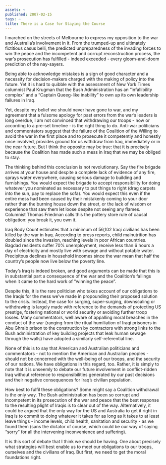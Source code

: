 ```yaml
---
assets: ~
published: 2007-02-15
tags: ~
title: There is a Case for Staying the Course
---
```

I marched on the streets of Melbourne to express my opposition to the
war and Australia’s involvement in it. From the trumped-up and
ultimately fictitious casus belli, the predicted unpreparedness of the
invading forces to win the peace and the incompetent and corrupt
reconstruction process, the war’s prosecution has fulfilled - indeed
exceeded - every gloom-and-doom prediction of the nay-sayers.

Being able to acknowledge mistakes is a sign of good character and a
necessity for decision-makers charged with the making of policy into the
future. Yet it is hard to quibble with the assessment of New York Times
columnist Paul Krugman that the Bush Administration has an
“infallibility complex” and a “Captain Queeg-like inability” to own up
its own leadership failures in Iraq.

Yet, despite my belief we should never have gone to war, and my
agreement that a fulsome apology for past errors from the war’s leaders
is long overdue, I am not convinced that withdrawing our troops - now or
according to a pre-set timeline - is the right thing to do. Anti-war
politicians and commentators suggest that the failure of the Coalition
of the Willing to avoid the war in the first place and to prosecute it
competently and honestly once involved, provides ground for us withdraw
from Iraq, immediately or in the near future. But I think the opposite
may be true: that it is precisely because the Coalition has made such a
mess in Iraq that we may be obliged to stay.

The thinking behind this conclusion is not revolutionary. Say the fire
brigade arrives at your house and despite a complete lack of evidence of
any fire, sprays water everywhere, causing serious damage to building
and furnishings. You would expect the brigade to accept responsibility
for doing whatever you nominated as necessary to put things to right
(drag carpets into the sun, pay to replace the sofa). You would expect
this even if the entire mess had been caused by their mistakenly coming
to your door rather than the burning house down the street, or the lack
of wisdom or experience that saw them let loose despite not seeing any
flames. Columnist Thomas Friedman calls this the pottery store rule of
causal obligation: you break it, you own it.

Iraq Body Count estimates that a minimum of 56,102 Iraqi civilians has
been killed by the war in Iraq. According to press reports, child
malnutrition has doubled since the invasion, reaching levels in poor
African countries. Bagdad residents suffer 70% unemployment, receive
less than 6 hours a day of electricity and mostly live with sewage and
without potable water. Precipitous declines in household incomes since
the war mean that half the country’s people now live below the poverty
line.

Today’s Iraq is indeed broken, and good arguments can be made that this
is in substantial part a consequence of the war and the Coalition’s
failings when it came to the hard work of “winning the peace”.

Despite this, it is the rare politician who takes account of our
obligations to the Iraqis for the mess we’ve made in propounding their
proposed solution to the crisis. Instead, the case for surging,
super-surging, downscaling or withdrawing is largely made with reference
to the demands of protecting US prestige, fostering national or world
security or avoiding further troop losses. Many commentators, well aware
of appalling moral breaches in the conduct of the war (ranging from the
ritual humiliation of Iraqi prisoners in Abu Ghraib prison to the
construction by contractors with strong links to the Bush administration
of key building projects that leak human sewage through the walls) have
adopted a similarly self-referential line.

None of this is to say that American and Australian politicians and
commentators - not to mention the American and Australian peoples -
should not be concerned with the well-being of our troops, and the
security of our nations. We have obligations in this regard, too.
Rather, it is simply to note that it is unseemly to debate our future
involvement in conflict-ridden Iraq without reference to
responsibilities generated by our past decisions and their negative
consequences for Iraq’s civilian population.

How best to fulfil these obligations? Some might say a Coalition
withdrawal is the only way. The Bush administration has been so corrupt
and incompetent in its prosecution of the war and peace that the best
response to the resulting plight of Iraqis is to clear out of the way.
Alternatively, it could be argued that the only way for the US and
Australia to get it right in Iraq is to commit to doing whatever it
takes for as long as it takes to at least leave things - income levels,
child health, sanitation and security - as we found them (sans the
dictator of course, which could be our way of saying “sorry” for all the
intervening inconvenience and suffering).

It is this sort of debate that I think we should be having. One about
precisely what strategies will best enable us to meet our obligations to
our troops, ourselves and the civilians of Iraq. But first, we need to
get the moral foundations right.
